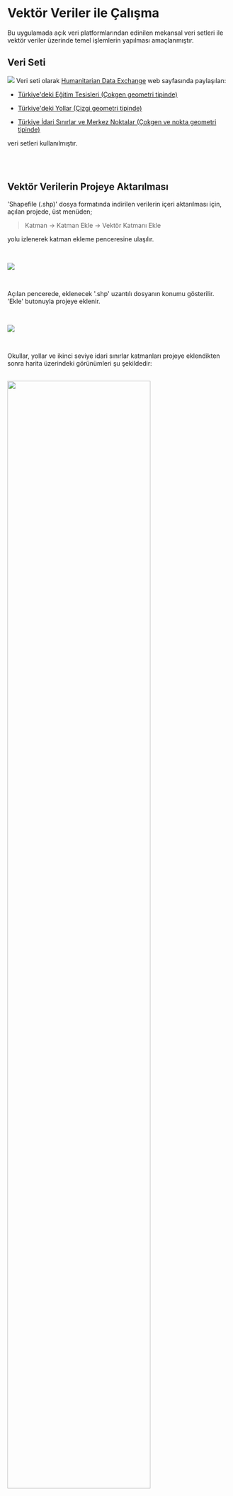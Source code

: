 # Vektör Veriler ile Çalışma 

Bu uygulamada açık veri platformlarından edinilen mekansal veri setleri ile vektör veriler üzerinde temel işlemlerin yapılması amaçlanmıştır.


## Veri Seti
![](./img/01.PNG)
Veri seti olarak [Humanitarian Data Exchange](https://data.humdata.org/) web sayfasında paylaşılan:

- [Türkiye'deki Eğitim Tesisleri (Çokgen geometri tipinde)](https://data.humdata.org/dataset/hotosm_tur_education_facilities)

- [Türkiye'deki Yollar (Çizgi geometri tipinde)](https://data.humdata.org/dataset/roads-in-turkey)
- [Türkiye İdari Sınırlar ve Merkez Noktalar (Çokgen ve nokta geometri tipinde)](https://data.humdata.org/dataset/turkey-administrative-boundaries-levels-0-1-2)

veri setleri kullanılmıştır.


<br>
<br>


## Vektör Verilerin Projeye Aktarılması

'Shapefile (.shp)' dosya formatında indirilen verilerin içeri aktarılması için, açılan projede, üst menüden;

> Katman -> Katman Ekle -> Vektör Katmanı Ekle

yolu izlenerek katman ekleme penceresine ulaşılır.

<br>

![](./img/02.PNG)

<br>

Açılan pencerede, eklenecek '.shp' uzantılı dosyanın konumu gösterilir. 'Ekle' butonuyla projeye eklenir.

<br>

![](./img/03.PNG)

<br>

Okullar, yollar ve ikinci seviye idari sınırlar katmanları projeye eklendikten sonra harita üzerindeki görünümleri şu şekildedir:

<br>

<img src="./img/04.PNG" width="80%">

<br>
<br>

## Projenin Koordinat Referans Sisteminin Ayarlanması

Çalışılacak koordinat sisteminin seçilmesi için;
> Proje -> Özellikler 

sekmesine tıklanır.

<br>

![](./img/05.PNG)

<br>

Açılan pencerede 'CRS' yani 'Koordinat Referans Sistemi' sekmesinden çalışılacak koordinat sistemi seçilir. Bu uygulamada 'TUREF (Türkiye Ulusal Referans Çerçevesi) – 2B Lambert Konform Konik
Projeksiyon Koordinat Sistemi' [EPSG:5637 - TUREF / LCC Europe](https://epsg.io/5637) kullanılmıştır. 

<br>

![](./img/06.PNG)

<br>

![](./img/07.PNG)

<br>
<br>

## Katmanlarda Filtreleme ve Sorgu İşlemleri

Nesnelerin özniteliklerini gözlemleyebilmek için öznitelik tablosunu kullanırız. Bu tabloya ulaşmak için ilgili katmana sağ tıklanır, açılan menüde "Öznitelik Tablosu" butonu tıklanır. 

<br>

![](./img/08.PNG)

<br>

İdari sınırları içeren "tur_polbna_adm2" katmanın öznitelik tablosu açıldığında "İlçe, İl, Ülke" ismi gibi alanların olduğu görülebilir. 

<br>

![](./img/09.PNG)

<br>

Çalışmada "İstanbul'un ilçeleri" kullanılacaktır. Bu sebeple il alanı 'İSTANBUL' olan öznitelikler seçilmelidir. "İfadeye göre seçim" butonu ile sorgu penceresi açılır. 

<br>

![](./img/10.png)

<br>

Açılan pencerede il isimlerini içeren "adm1_tr" alanına göre ifade tanımlanmalıdır.

> "adm1_tr" = 'İSTANBUL' 

ifadesiyle ilçeler seçilir.

<br>

![](./img/11.PNG)

<br>

Seçilen varlıkların haritada sarı renk ile gösterildiği görülebilir.

<br>

![](./img/12.PNG)

<br>

Seçilen ilçeleri farklı bir katman olarak kaydetmek için "tur_polbna_adm2" katmanına sağ tıklanır, menüden;
> Dışa Aktar -> Seçili Öznitelikleri Kaydet

yolu ile ilgili pencereye ulaşılır. 

<br>

![](./img/13.PNG)

<br>

Açılan pencerede; dosya formatı, dosya ismi ve kaydedilecek konum, CRS gibi bilgiler seçilir. 'Tamam' butonu ile kaydetme tamamlanır ve projeye eklenir.

<br>

![](./img/14.PNG)

<br>

Diğer katmanların görünürlük tikleri kaldırıldığında, eklenen katmanın harita üzerindeki görünümü şekildeki gibidir. 

<br>

![](./img/15.PNG)

<br>

## CSV Dosyalarının İçe Aktarılması

Türkiye İstatistik Kurumu (TÜİK) web sayfasından 2015 - 2019 yıllarına ait İstanbul ilçe nüfus verileri, "istanbul_ilce_nufus.csv" dosya adıyla kaydedilmiştir. Bu dosyayı içeri aktarmak için üst menüden:
> Katman -> Katman Ekle -> Ayrılmış Metin Katmanı Ekle

yolu izlenerek ilgili pencereye ulaşılır. 

<br>

![](./img/16.PNG)

<br>

".csv" dosya formatı, genellikle virgülle ayrılmış değerlerden oluşur ve yine genellikle ilk satırı sütun isimlerini içerir. Bu sebeple dosya formatı "CSV" seçilmelidir. Eklenecek dosya yalnızca ilçe isimleri ve nüfus bilgisinden oluştuğu için, geometri tanımlama menüsünde “geometri yok” seçeneği işaretlenir ve çalışmaya eklenir.

<br>

![](./img/17.PNG)

<br>
<br>

## Tablo Birleştirme İşlemleri 

Eklenen nüfus verisi katmanı ile ilçeler katmanını birleştirmek için üst menüde yer alan veya 'CTRL+ALT+T' tuş kombinasyonu ile ulaşılabilen “Araçlar” menüsünden “alan değerlerine göre öznitelikleri birleştir” penceresine ulaşılır.

<br>

![](./img/18.PNG)

<br>

Birleştirme işlemi için, ulaşılan pencerede girdi katmanlar ve birleşme referansı olan tablo alanları seçilmelidir. Değerlerin eşleşebilmesi için tabloların aynı formatta (büyük harf, küçük harf, Türkçe karakter vb.) doldurulduğundan emin olunmalıdır. Sonuç katmanının kaydedileceği konum ve isim belirlenir, işlem başlatılır.

<br>

![](./img/19.PNG)

<br>

Aşağıdaki şekilde, işlem tamamlandıktan sonra nüfus bilgilerinin tabloya eklendiği görülebilir.



<br>

![](./img/20.png)

<br>

## Katman Sembolojisi Ayarlama

Katman sembolojisi tablo alanlarına, değerlere bağlı olarak kurallara ve koşullara göre belirlenebilir. Bu çalışmada 2019 yılı nüfus verilerine göre sınıflar oluşturulmuş ve uygun görülen renk paletiyle gösterim yapılmıştır. Katman özelliklerinden “semboloji” sekmesine ulaşılır, “derecelendirilmiş” seçeneği seçilir, sonrasında sınıflandırmanın yapılacağı tablo alanı, renk paleti seçilir. “Sınıflandır” butonuyla işlem tamamlanır. Oluşan sınıfların taban, tavan değerleri uygun şekilde normalize edilir.

<br>

![](./img/21.PNG)

<br>

Katman özelliklerini kullanarak varlıklar üzerinde etiket üretmek de mümkündür. Etiketler bölümünde, etiket üretilecek alan seçilir, ilgili düzenlemeler yapılır ve işlem gerçekleştirilir. Bu çalışmada ilçe isimlerine göre etiket üretilmiştir.

<br>

![](./img/22.PNG)

<br>

İşlemlerin sonucu şekilde gösterilmiştir.

<br>

![](./img/23.PNG)

<br>
<br>

## Nüfus Verisine Göre Sorgular

Örnek olarak 2018 - 2019 yılları arasında nüfusu yüzde 5'in üzerinde artan ilçeler sorgulanmak istenmiştir. İfade şu şekildedir:

> (("2019_pop" - "2018_pop")/( "2018_pop" ) ) * 100 > 5

İfade ve sonuçları şekildeki gibidir. 5 ilçenin yüzde 5'in üzerinde nüfus artışı yaşadığı görülebilir.

<br>

![](./img/24.PNG)

<br>
<br>

## Basılabilir Harita Oluşturma

QGIS ortamında yapılan çalışmayı basılabilir hale getirmek için “Proje” menüsünden “Yeni Baskı Düzeni Oluştur” sekmesi tıklanır.

<br>

![](./img/25.PNG)

<br>

Açılan pencerede “Öge Ekle” menüsünden “Harita Ekle” sekmesi açılır. Haritanın ekleneceği alan seçilerek harita eklenir.

<br>

![](./img/26.PNG)

<br>

“Öge özellikleri” kısmından çalışmaya uygun ölçek belirlenir. Solda bulunan araç çubuğunda bulunan araçlarla ilgili düzenlemeler yapılır.

<br>

![](./img/27.PNG)

<br>

Harita başlığı eklemek için aynı menüden “Etiket Ekle” seçeneği seçilir ve çokgen çizerek istenilen yere yerleştirilir. Öge özellikleri kısmından yazılacak metin ve başlığın konumu, görünüşü belirlenir.

<br>

![](./img/28.PNG)

<br>

Aynı şekilde kuzey oku, lejant ve ölçek ögeleri de haritaya yerleştirilir. Öge özelliklerinden istenilen görünüme ulaşmak adına düzenlemeler yapılabilir. Oluşan ürün aşağıdaki gibidir.

<br>

![](./img/29.PNG)

<br>
<br>

İstenilen formatta (PDF, PNG v.b.) kaydedilerek dışa aktarma işlemi yapılabilir.

<br>
<br>

## Vektör Analiz Araçları

Daha önce projeye eklenen ve görünürlük tiki kaldırılmış ilçe merkezleri ('tur_pntcntr_adm2') katmanı tekrar görünür hale getirilir. İstanbul ilçe idari sınırları için yapılan seçim ve farklı kaydetme işlemi bu katman için de uygulanır. Kaydederken **hedef CRS**, projede kullanılan sistem olan **"TUREF /LCC Europe (EPSG:5637)"** olmalıdır. 

<br>

![](./img/30.PNG)

<br>

Daha sonra "CTRL + ALT + T" tuş kombinasyonuyla ya da araç çubuğunda bulunan **"Dişli"** simgesiyle araç kutusuna ulaşılır. Burada arama çubuğuna "Buffer vectors" yazılarak GDAL kütüphanesinin tampon oluşturma aracı bulunur ve çift tıklayarak araç açılır. İstanbul ilçe merkezleri katmanı, girdi katman olarak seçilir. Oluşturulacak tamponun noktadan uzaklığı 1000 metre olarak girilir. Dosya kaydedilecekse, konumu ve ismi girilir. Geçici dosya olarak da tutulabilir.

<br>

![](./img/31.PNG)

<br>

Sonuç şekildeki gibidir. 

<br>

![](./img/32.PNG)

<br>

Bu katman, ilçe merkezlerine '1 km' uzaklıkta bulunan okulların seçilmesi için kullanılacaktır. Yine araç kutusundan, "Vector Selection" başlığı altındaki "Extract by Location" aracı seçilerek buffer katmanı ile kesişen okullar ayıklanacaktır.

<br>

![](./img/33.PNG)

<br>

Varlıkların ayıklanacağı katman, okulların bulunduğu katman olmalıdır. Karşılaştırma yapılacak katman ise oluşturulan 'buffer' katmanı olarak seçilir. İşlem gerçekleştirilir.

<br>

![](./img/34.PNG)

<br>

Şekilde görüleceği üzere, tamponlar ile kesişen okullar yeni oluşan katmana eklenerek yeşil renkle gösterilmiştir.

<br>

![](./img/35.PNG)

<br>

Bir başka vektör analiz aracı olarak, ağ analiz aracı olan 'En kısa yol' algoritması kullanılabilir. Araç kutusundan "Shortest path (point to point)" aracı seçilir.

<br>

![](./img/36.PNG)

<br>

Yollar katmanı girdi katman olarak seçilir. Başlangıç ve bitiş noktaları, kutucukların yanında bulunan '...' üç nokta butonu ile harita üzerinde işaretlenir. Hesaplama işlemi başlatılır.

<br>

![](./img/37.PNG)

<br>

Örnek olarak, Ankara - Gebze arasındaki en kısa yol hesaplanmıştır.

<br>

![](./img/38.PNG)

<br>

